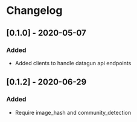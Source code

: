 # Changelog

## [0.1.0] - 2020-05-07
### Added
- Added clients to handle datagun api endpoints

## [0.1.2] - 2020-06-29
### Added
- Require image_hash and community_detection
